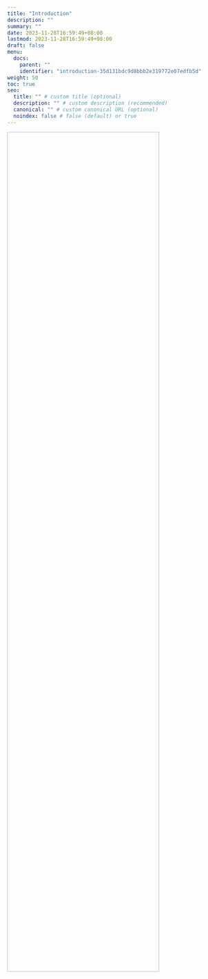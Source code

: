 ```yaml
---
title: "Introduction"
description: ""
summary: ""
date: 2023-11-28T16:59:49+08:00
lastmod: 2023-11-28T16:59:49+08:00
draft: false
menu:
  docs:
    parent: ""
    identifier: "introduction-35d131bdc9d8bbb2e319772e07edfb5d"
weight: 50
toc: true
seo:
  title: "" # custom title (optional)
  description: "" # custom description (recommended)
  canonical: "" # custom canonical URL (optional)
  noindex: false # false (default) or true
---
```

<img href="architecture.png" width="70%" height="50%">

